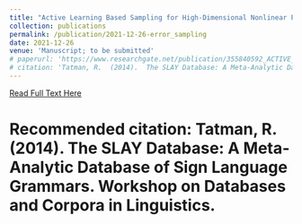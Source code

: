 ```yaml
---
title: "Active Learning Based Sampling for High-Dimensional Nonlinear Partial Differential Equations"
collection: publications
permalink: /publication/2021-12-26-error_sampling
date: 2021-12-26
venue: 'Manuscript; to be submitted'
# paperurl: 'https://www.researchgate.net/publication/355840592_ACTIVE_LEARNING_BASED_ERROR_SAMPLING_FOR_HIGH-DIMENSIONAL_NONLINEAR_PARTIAL_DIFFERENTIAL_EQUATIONS'
# citation: 'Tatman, R.  (2014).  The SLAY Database: A Meta-Analytic Database of Sign Language Grammars.  Workshop on Databases and Corpora in Linguistics.  '
---
```

[Read Full Text Here](https://www.researchgate.net/publication/355840592_ACTIVE_LEARNING_BASED_ERROR_SAMPLING_FOR_HIGH-DIMENSIONAL_NONLINEAR_PARTIAL_DIFFERENTIAL_EQUATIONS)

# Recommended citation: Tatman, R.  (2014).  The SLAY Database: A Meta-Analytic Database of Sign Language Grammars.  Workshop on Databases and Corpora in Linguistics.  
